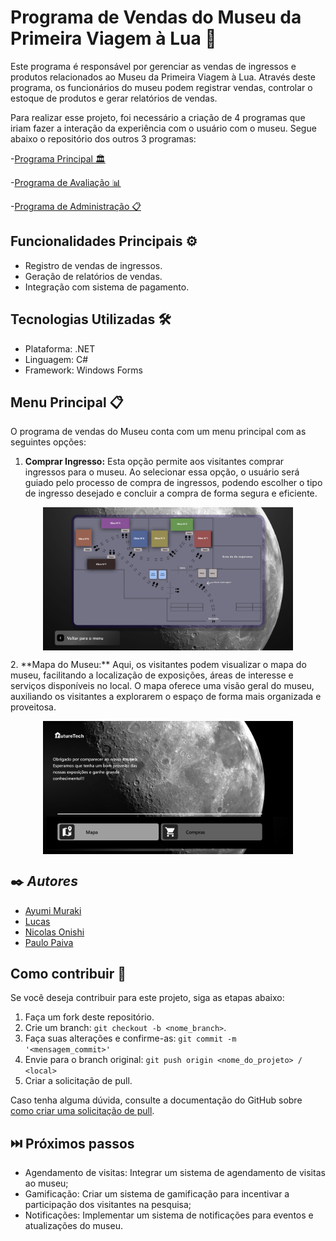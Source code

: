 # Programa de Vendas do Museu da Primeira Viagem à Lua 🛒

Este programa é responsável por gerenciar as vendas de ingressos e produtos relacionados ao Museu da Primeira Viagem à Lua. Através deste programa, os funcionários do museu podem registrar vendas, controlar o estoque de produtos e gerar relatórios de vendas.

Para realizar esse projeto, foi necessário a criação de 4 programas que iriam fazer a interação da experiência com o usuário com o museu. Segue abaixo o repositório dos outros 3 programas:

-[Programa Principal 🏛️](https://github.com/Paulopaiv/PIM-III-QUESTIONARIO)

-[Programa de Avaliação 📊 ](https://github.com/Paulopaiv/PIM-III-ADS-VISITANTE) 

-[Programa de Administração 📋 ](https://github.com/Paulopaiv/PIM-III-ADS-ADM) 

## Funcionalidades Principais ⚙️

- Registro de vendas de ingressos.
- Geração de relatórios de vendas.
- Integração com sistema de pagamento.

## Tecnologias Utilizadas 🛠

- Plataforma: .NET
- Linguagem: C#
- Framework: Windows Forms

## Menu Principal 📋

O programa de vendas do Museu conta com um menu principal com as seguintes opções:

1. **Comprar Ingresso:** Esta opção permite aos visitantes comprar ingressos para o museu. Ao selecionar essa opção, o usuário será guiado pelo processo de compra de ingressos, podendo escolher o tipo de ingresso desejado e concluir a compra de forma segura e eficiente.

<p align="center" style="display: flex; align-items: flex-start; justify-content: center;">
<img alt="mapa" title="Mapa" src="./assets/Mapa.svg" width="400px">
</p>
2. **Mapa do Museu:** Aqui, os visitantes podem visualizar o mapa do museu, facilitando a localização de exposições, áreas de interesse e serviços disponíveis no local. O mapa oferece uma visão geral do museu, auxiliando os visitantes a explorarem o espaço de forma mais organizada e proveitosa.

<p align="center" style="display: flex; align-items: flex-start; justify-content: center;">
  <img alt="menu" title="menu" src="./assets/Tela-Menu.svg" width="400px">
</p>



## ✒️ *Autores*

- [Ayumi Muraki](https://github.com/AyuMuraki)
- [Lucas](https://github.com/LucasCerione)
- [Nicolas Onishi](https://github.com/NicolasKonishi)
- [Paulo Paiva](https://github.com/Paulopaiv)

## Como contribuir 💪

Se você deseja contribuir para este projeto, siga as etapas abaixo:

1. Faça um fork deste repositório.
2. Crie um branch: `git checkout -b <nome_branch>`.
3. Faça suas alterações e confirme-as: `git commit -m '<mensagem_commit>'`
4. Envie para o branch original: `git push origin <nome_do_projeto> / <local>`
5. Criar a solicitação de pull.

Caso tenha alguma dúvida, consulte a documentação do GitHub sobre [como criar uma solicitação de pull](https://help.github.com/en/github/collaborating-with-issues-and-pull-requests/creating-a-pull-request).

## ⏭️ Próximos passos

- Agendamento de visitas: Integrar um sistema de agendamento de visitas ao museu;
- Gamificação: Criar um sistema de gamificação para incentivar a participação dos visitantes na pesquisa;
- Notificações: Implementar um sistema de notificações para eventos e atualizações do museu.

